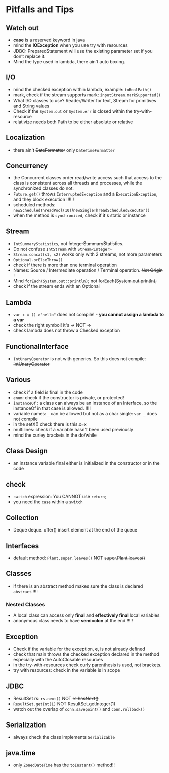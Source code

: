 # Pitfalls and Tips
## Watch out
- **case** is a reserved keyword in java
- mind the **IOException** when you use try with resources
- JDBC: PreparedStatement will use the existing parameter set if you don’t replace it.
- Mind the type used in lambda, there ain't auto boxing. 

## I/O
- mind the checked exception within lambda, example: `toRealPath()`
- mark, check if the stream supports mark: `inputStream.markSupported()`
- What I/O classes to use? Reader/Writer for text, Stream for primitives and String values
- Check if the `System.out` or `System.err` is closed within the try-with-resource
- relativize needs both Path to be either absolute or relative

## Localization
- there ain't ~~DateFormatter~~ only `DateTimeFormatter`


## Concurrency
- the Concurrent classes order read/write access such that access to the class is consistent 
across all threads and processes, while the synchronized classes do not. 
- `Future.get()` throws  `InterruptedException` and a  `ExecutionException`, and they block execution !!!!!!
- scheduled methods: `newScheduledThreadPool(10)`/`newSingleThreadScheduledExecutor()`
- when the method is `synchronized`, check if it's static or instance

## Stream
-  `IntSummaryStatistics`, not ~~IntegerSummaryStatistics~~. 
- Do not confuse `IntStream` with `Stream<Integer>`
- `Stream.concat(s1, s2)` works only with 2 streams, not more parameters
- `Optional.orElseThrow()`
- check if there is more than one terminal operation
- Names: Source / Intermediate operation / Terminal operation. ~~Not Origin~~ !
- Mind `forEach(System.out::println)`; not ~~forEach(System.out.println);~~
- check if the stream ends with an Optional

## Lambda
- `var x = ()->"hello"` does not compile! - **you cannot assign a lambda to a var**
- check the right symbol! it's -> NOT =>
- check lambda does not throw a Checked exception
## FunctionalInterface
- `IntUnaryOperator` is not with generics. So this does not compile: ~~IntUnaryOperator<String>~~

## Various
- check if a field is final in the code
- `enum`: check if the constructor is private, or protected!
- `instanceOf` : a class can always be an instance of an Interface, so the instanceOf in that case is allowed. !!!!
- variable names: `_` can be allowed but not as a char single: `var _` does not compile
- in the setX() check there is this.x=x
- multilines: check if a variable hasn't been used previously
- mind the curley brackets in the do/while 
## Class Design
- an instance variable final either is initialized in the constructor or in the code
## check
- `switch` expression: You CANNOT use `return`;
- you need the `case` within a `switch`
## Collection
- Deque<String> deque. offer() insert element at the end of the queue

## Interfaces
- default method: `Plant.super.leaves()` NOT ~~super.Plant.leaves()~~
## Classes
- if there is an abstract method  makes sure the class is declared `abstract`.!!!!
### Nested Classes
- A local class can access only **final** and **effectively final** local variables
- anonymous class needs to have **semicolon** at the end.!!!!!
## Exception
- Check if the variable for the exception, **e**, is not already defined
- check that main throws the checked exception declared in the method
especially with the AutoClosable resources
- in the try-with-resources check curly parenthesis is used, not brackets.
- try with resources: check in the variable is in scope

## JDBC
- ResultSet rs: `rs.next()` NOT ~~rs.hasNext()~~
- `ResultSet.getInt(1)` NOT ~~ResultSet.getInteger(1)~~
- watch out the overlap of `conn.savepoint()` and `conn.rollback()`

## Serialization
- always check the class implements `Serializable`
## java.time
- only `ZonedDateTime` has the `toInstant()` method!!